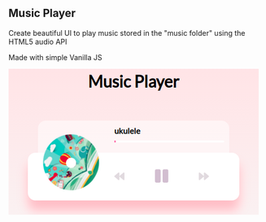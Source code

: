## Music Player

Create beautiful UI to play music stored in the "music folder" using the HTML5 audio API

Made with simple Vanilla JS 

![alt](5.png)
